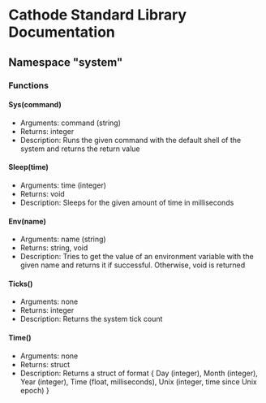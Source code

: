 # Cathode Standard Library Documentation

## Namespace "system"

### Functions

#### Sys(command)

*	Arguments: command (string)
*	Returns: integer
*	Description: Runs the given command with the default shell of the system and returns the return value

#### Sleep(time)

*	Arguments: time (integer)
*	Returns: void
*	Description: Sleeps for the given amount of time in milliseconds

#### Env(name)

*	Arguments: name (string)
*	Returns: string, void
*	Description: Tries to get the value of an environment variable with the given name and returns it if successful. Otherwise, void is returned

#### Ticks()

*	Arguments: none
*	Returns: integer
*	Description: Returns the system tick count

#### Time()

*	Arguments: none
*	Returns: struct
*	Description: Returns a struct of format { Day (integer), Month (integer), Year (integer), Time (float, milliseconds), Unix (integer, time since Unix epoch) }